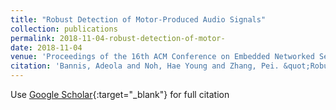 ```yaml
---
title: "Robust Detection of Motor-Produced Audio Signals"
collection: publications 
permalink: 2018-11-04-robust-detection-of-motor-
date: 2018-11-04
venue: 'Proceedings of the 16th ACM Conference on Embedded Networked Sensor Systems (Sensys)'
citation: 'Bannis, Adeola and Noh, Hae Young and Zhang, Pei. &quot;Robust Detection of Motor-Produced Audio Signals.&quot; Proceedings of the 16th ACM Conference on Embedded Networked Sensor Systems (Sensys), 2018. ACM.'
---
```

Use [Google Scholar](https://scholar.google.com/scholar?q=Robust+Detection+of+Motor+){:target="_blank"} for full citation
